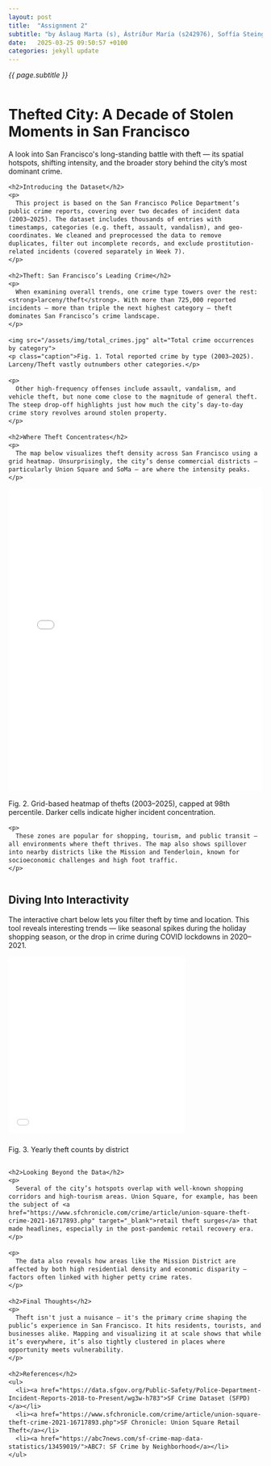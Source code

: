```yaml
---
layout: post
title:  "Assignment 2"
subtitle: "by Áslaug Marta (s), Ástríður María (s242976), Soffía Steingrímsdóttir (s)"
date:   2025-03-25 09:50:57 +0100
categories: jekyll update
---
```

*{{ page.subtitle }}*


<div class="magazine-layout">
  <!-- LEFT COLUMN -->
  <div class="column left">
    <h1>Thefted City: A Decade of Stolen Moments in San Francisco</h1>
    <p class="lede">
      A look into San Francisco's long-standing battle with theft — its spatial hotspots, shifting intensity, and the broader story behind the city’s most dominant crime.
    </p>

    <h2>Introducing the Dataset</h2>
    <p>
      This project is based on the San Francisco Police Department’s public crime reports, covering over two decades of incident data (2003–2025). The dataset includes thousands of entries with timestamps, categories (e.g. theft, assault, vandalism), and geo-coordinates. We cleaned and preprocessed the data to remove duplicates, filter out incomplete records, and exclude prostitution-related incidents (covered separately in Week 7).
    </p>

    <h2>Theft: San Francisco’s Leading Crime</h2>
    <p>
      When examining overall trends, one crime type towers over the rest: <strong>larceny/theft</strong>. With more than 725,000 reported incidents — more than triple the next highest category — theft dominates San Francisco’s crime landscape.
    </p>

    <img src="/assets/img/total_crimes.jpg" alt="Total crime occurrences by category">
    <p class="caption">Fig. 1. Total reported crime by type (2003–2025). Larceny/Theft vastly outnumbers other categories.</p>

    <p>
      Other high-frequency offenses include assault, vandalism, and vehicle theft, but none come close to the magnitude of general theft. The steep drop-off highlights just how much the city’s day-to-day crime story revolves around stolen property.
    </p>

    <h2>Where Theft Concentrates</h2>
    <p>
      The map below visualizes theft density across San Francisco using a grid heatmap. Unsurprisingly, the city’s dense commercial districts — particularly Union Square and SoMa — are where the intensity peaks.
    </p>

   <iframe src="/assets/html/theft_map.html" width="100%" height="600px" style="border:none;"></iframe>
    <p class="caption">Fig. 2. Grid-based heatmap of thefts (2003–2025), capped at 98th percentile. Darker cells indicate higher incident concentration.</p>

    <p>
      These zones are popular for shopping, tourism, and public transit — all environments where theft thrives. The map also shows spillover into nearby districts like the Mission and Tenderloin, known for socioeconomic challenges and high foot traffic.
    </p>
  </div>

  <!-- RIGHT COLUMN -->
  <div class="column right">
    <h2>Diving Into Interactivity</h2>
    <p>
      The interactive chart below lets you filter theft by time and location. This tool reveals interesting trends — like seasonal spikes during the holiday shopping season, or the drop in crime during COVID lockdowns in 2020–2021.
    </p>

<div style="width: 100%; overflow-x: auto;">
  <div style="transform: scale(0.7); transform-origin: top left; width: 500px; height: 360px;">
    <iframe 
      src="/assets/html/graf3.html" 
      style="width: 100%; height: 500px; border: none;"
      >
    </iframe>
  </div>
  <p class="caption">Fig. 3. Yearly theft counts by district</p>
</div>

    <h2>Looking Beyond the Data</h2>
    <p>
      Several of the city’s hotspots overlap with well-known shopping corridors and high-tourism areas. Union Square, for example, has been the subject of <a href="https://www.sfchronicle.com/crime/article/union-square-theft-crime-2021-16717893.php" target="_blank">retail theft surges</a> that made headlines, especially in the post-pandemic retail recovery era.  
    </p>

    <p>
      The data also reveals how areas like the Mission District are affected by both high residential density and economic disparity — factors often linked with higher petty crime rates.
    </p>

    <h2>Final Thoughts</h2>
    <p>
      Theft isn't just a nuisance — it's the primary crime shaping the public’s experience in San Francisco. It hits residents, tourists, and businesses alike. Mapping and visualizing it at scale shows that while it’s everywhere, it’s also tightly clustered in places where opportunity meets vulnerability.
    </p>

    <h2>References</h2>
    <ul>
      <li><a href="https://data.sfgov.org/Public-Safety/Police-Department-Incident-Reports-2018-to-Present/wg3w-h783">SF Crime Dataset (SFPD)</a></li>
      <li><a href="https://www.sfchronicle.com/crime/article/union-square-theft-crime-2021-16717893.php">SF Chronicle: Union Square Retail Theft</a></li>
      <li><a href="https://abc7news.com/sf-crime-map-data-statistics/13459019/">ABC7: SF Crime by Neighborhood</a></li>
    </ul>
  </div>
</div>